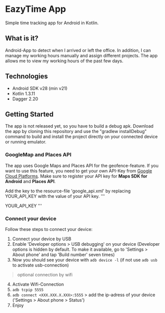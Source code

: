 # EazyTime App
Simple time tracking app for Android in Kotlin.

## What is it?

Android-App to detect when I arrived or left the office. In addition, I can manage my working hours manually and assign different projects. The app allows me to view my working hours of the past few days.


## Technologies
- Android SDK v28 (min v21)
- Kotlin 1.3.11
- Dagger 2.20

## Getting Started

The app is not released yet, so you have to build a debug apk. 
Download the app by cloning this repository and use the "gradlew installDebug" command to build and install the project directly on your connected device or running emulator.

### GoogleMap and Places API

The app uses Google Maps and Places API for the geofence-feature. If you want to use this feature, you need to get your own API-Key from [Google Cloud Platforms](https://cloud.google.com/maps-platform/).
Make sure to register your API key for **Maps SDK for Android** and **Places API**.

Add the key to the resource-file 'google_api.xml' by replacing YOUR_API_KEY with the value of your API key.
'''
<?xml version="1.0" encoding="utf-8"?>
<resources>
    <string name="google_api_key" translatable="false" templateMergeStrategy="preserve">
        YOUR_API_KEY
    </string>
</resources>
'''

### Connect your device 

Follow these steps to connect your device:

1. Connect your device by USB
2. Enable 'Developer options > USB debugging' on your device (Developer options is hidden by default. To make it available, go to 'Settings > About phone' and tap 'Build number' seven times)
3. Now you should see your device with `adb device -l` (if not use `adb usb` to activate usb-connection)
> optional connection by wifi
4. Activate Wifi-Connection
5. `adb tcpip 5555`
6. `adb connect <XXX.XXX.X.XXX>:5555` > add the ip-adress of your device ('Settings > About phone > Status')
7. Enjoy
